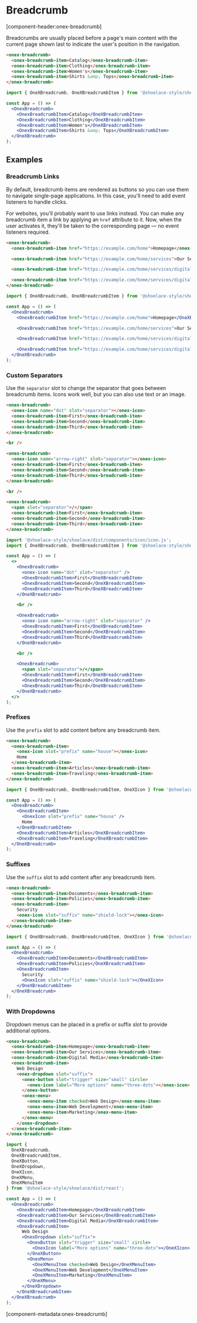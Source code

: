 # Breadcrumb

[component-header:onex-breadcrumb]

Breadcrumbs are usually placed before a page's main content with the current page shown last to indicate the user's position in the navigation.

```html preview
<onex-breadcrumb>
  <onex-breadcrumb-item>Catalog</onex-breadcrumb-item>
  <onex-breadcrumb-item>Clothing</onex-breadcrumb-item>
  <onex-breadcrumb-item>Women's</onex-breadcrumb-item>
  <onex-breadcrumb-item>Shirts &amp; Tops</onex-breadcrumb-item>
</onex-breadcrumb>
```

```jsx react
import { OneXBreadcrumb, OneXBreadcrumbItem } from '@shoelace-style/shoelace/dist/react';

const App = () => (
  <OnexBreadcrumb>
    <OnexBreadcrumbItem>Catalog</OneXBreadcrumbItem>
    <OnexBreadcrumbItem>Clothing</OneXBreadcrumbItem>
    <OnexBreadcrumbItem>Women's</OneXBreadcrumbItem>
    <OnexBreadcrumbItem>Shirts &amp; Tops</OneXBreadcrumbItem>
  </OneXBreadcrumb>
);
```

## Examples

### Breadcrumb Links

By default, breadcrumb items are rendered as buttons so you can use them to navigate single-page applications. In this case, you'll need to add event listeners to handle clicks.

For websites, you'll probably want to use links instead. You can make any breadcrumb item a link by applying an `href` attribute to it. Now, when the user activates it, they'll be taken to the corresponding page — no event listeners required.

```html preview
<onex-breadcrumb>
  <onex-breadcrumb-item href="https://example.com/home">Homepage</onex-breadcrumb-item>

  <onex-breadcrumb-item href="https://example.com/home/services">Our Services</onex-breadcrumb-item>

  <onex-breadcrumb-item href="https://example.com/home/services/digital">Digital Media</onex-breadcrumb-item>

  <onex-breadcrumb-item href="https://example.com/home/services/digital/web-design">Web Design</onex-breadcrumb-item>
</onex-breadcrumb>
```

```jsx react
import { OneXBreadcrumb, OneXBreadcrumbItem } from '@shoelace-style/shoelace/dist/react';

const App = () => (
  <OnexBreadcrumb>
    <OnexBreadcrumbItem href="https://example.com/home">Homepage</OneXBreadcrumbItem>

    <OnexBreadcrumbItem href="https://example.com/home/services">Our Services</OneXBreadcrumbItem>

    <OnexBreadcrumbItem href="https://example.com/home/services/digital">Digital Media</OneXBreadcrumbItem>

    <OnexBreadcrumbItem href="https://example.com/home/services/digital/web-design">Web Design</OneXBreadcrumbItem>
  </OneXBreadcrumb>
);
```

### Custom Separators

Use the `separator` slot to change the separator that goes between breadcrumb items. Icons work well, but you can also use text or an image.

```html preview
<onex-breadcrumb>
  <onex-icon name="dot" slot="separator"></onex-icon>
  <onex-breadcrumb-item>First</onex-breadcrumb-item>
  <onex-breadcrumb-item>Second</onex-breadcrumb-item>
  <onex-breadcrumb-item>Third</onex-breadcrumb-item>
</onex-breadcrumb>

<br />

<onex-breadcrumb>
  <onex-icon name="arrow-right" slot="separator"></onex-icon>
  <onex-breadcrumb-item>First</onex-breadcrumb-item>
  <onex-breadcrumb-item>Second</onex-breadcrumb-item>
  <onex-breadcrumb-item>Third</onex-breadcrumb-item>
</onex-breadcrumb>

<br />

<onex-breadcrumb>
  <span slot="separator">/</span>
  <onex-breadcrumb-item>First</onex-breadcrumb-item>
  <onex-breadcrumb-item>Second</onex-breadcrumb-item>
  <onex-breadcrumb-item>Third</onex-breadcrumb-item>
</onex-breadcrumb>
```

```jsx react
import '@shoelace-style/shoelace/dist/components/icon/icon.js';
import { OneXBreadcrumb, OneXBreadcrumbItem } from '@shoelace-style/shoelace/dist/react';

const App = () => (
  <>
    <OnexBreadcrumb>
      <onex-icon name="dot" slot="separator" />
      <OnexBreadcrumbItem>First</OneXBreadcrumbItem>
      <OnexBreadcrumbItem>Second</OneXBreadcrumbItem>
      <OnexBreadcrumbItem>Third</OneXBreadcrumbItem>
    </OneXBreadcrumb>

    <br />

    <OnexBreadcrumb>
      <onex-icon name="arrow-right" slot="separator" />
      <OnexBreadcrumbItem>First</OneXBreadcrumbItem>
      <OnexBreadcrumbItem>Second</OneXBreadcrumbItem>
      <OnexBreadcrumbItem>Third</OneXBreadcrumbItem>
    </OneXBreadcrumb>

    <br />

    <OnexBreadcrumb>
      <span slot="separator">/</span>
      <OnexBreadcrumbItem>First</OneXBreadcrumbItem>
      <OnexBreadcrumbItem>Second</OneXBreadcrumbItem>
      <OnexBreadcrumbItem>Third</OneXBreadcrumbItem>
    </OneXBreadcrumb>
  </>
);
```

### Prefixes

Use the `prefix` slot to add content before any breadcrumb item.

```html preview
<onex-breadcrumb>
  <onex-breadcrumb-item>
    <onex-icon slot="prefix" name="house"></onex-icon>
    Home
  </onex-breadcrumb-item>
  <onex-breadcrumb-item>Articles</onex-breadcrumb-item>
  <onex-breadcrumb-item>Traveling</onex-breadcrumb-item>
</onex-breadcrumb>
```

```jsx react
import { OneXBreadcrumb, OneXBreadcrumbItem, OneXIcon } from '@shoelace-style/shoelace/dist/react';

const App = () => (
  <OnexBreadcrumb>
    <OnexBreadcrumbItem>
      <OnexIcon slot="prefix" name="house" />
      Home
    </OneXBreadcrumbItem>
    <OnexBreadcrumbItem>Articles</OneXBreadcrumbItem>
    <OnexBreadcrumbItem>Traveling</OneXBreadcrumbItem>
  </OneXBreadcrumb>
);
```

### Suffixes

Use the `suffix` slot to add content after any breadcrumb item.

```html preview
<onex-breadcrumb>
  <onex-breadcrumb-item>Documents</onex-breadcrumb-item>
  <onex-breadcrumb-item>Policies</onex-breadcrumb-item>
  <onex-breadcrumb-item>
    Security
    <onex-icon slot="suffix" name="shield-lock"></onex-icon>
  </onex-breadcrumb-item>
</onex-breadcrumb>
```

```jsx react
import { OneXBreadcrumb, OneXBreadcrumbItem, OneXIcon } from '@shoelace-style/shoelace/dist/react';

const App = () => (
  <OnexBreadcrumb>
    <OnexBreadcrumbItem>Documents</OneXBreadcrumbItem>
    <OnexBreadcrumbItem>Policies</OneXBreadcrumbItem>
    <OnexBreadcrumbItem>
      Security
      <OnexIcon slot="suffix" name="shield-lock"></OneXIcon>
    </OneXBreadcrumbItem>
  </OneXBreadcrumb>
);
```

### With Dropdowns

Dropdown menus can be placed in a prefix or suffix slot to provide additional options.

```html preview
<onex-breadcrumb>
  <onex-breadcrumb-item>Homepage</onex-breadcrumb-item>
  <onex-breadcrumb-item>Our Services</onex-breadcrumb-item>
  <onex-breadcrumb-item>Digital Media</onex-breadcrumb-item>
  <onex-breadcrumb-item>
    Web Design
    <onex-dropdown slot="suffix">
      <onex-button slot="trigger" size="small" circle>
        <onex-icon label="More options" name="three-dots"></onex-icon>
      </onex-button>
      <onex-menu>
        <onex-menu-item checked>Web Design</onex-menu-item>
        <onex-menu-item>Web Development</onex-menu-item>
        <onex-menu-item>Marketing</onex-menu-item>
      </onex-menu>
    </onex-dropdown>
  </onex-breadcrumb-item>
</onex-breadcrumb>
```

```jsx react
import {
  OneXBreadcrumb,
  OneXBreadcrumbItem,
  OneXButton,
  OneXDropdown,
  OneXIcon,
  OneXMenu,
  OneXMenuItem
} from '@shoelace-style/shoelace/dist/react';

const App = () => (
  <OnexBreadcrumb>
    <OnexBreadcrumbItem>Homepage</OneXBreadcrumbItem>
    <OnexBreadcrumbItem>Our Services</OneXBreadcrumbItem>
    <OnexBreadcrumbItem>Digital Media</OneXBreadcrumbItem>
    <OnexBreadcrumbItem>
      Web Design
      <OnexDropdown slot="suffix">
        <OnexButton slot="trigger" size="small" circle>
          <OnexIcon label="More options" name="three-dots"></OneXIcon>
        </OneXButton>
        <OnexMenu>
          <OneXMenuItem checked>Web Design</OneXMenuItem>
          <OneXMenuItem>Web Development</OneXMenuItem>
          <OneXMenuItem>Marketing</OneXMenuItem>
        </OneXMenu>
      </OneXDropdown>
    </OneXBreadcrumbItem>
  </OneXBreadcrumb>
);
```

[component-metadata:onex-breadcrumb]
